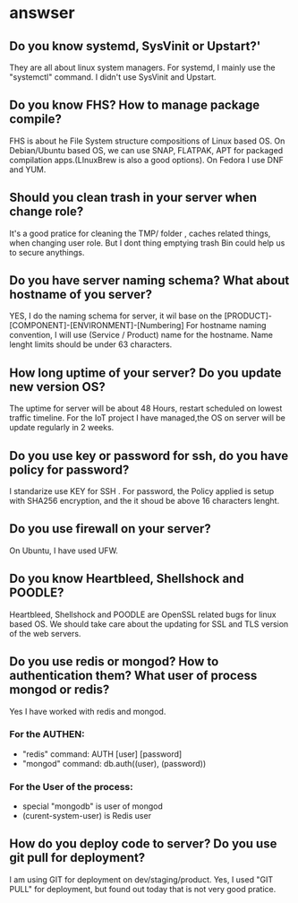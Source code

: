 # answser
## Do you know systemd, SysVinit or Upstart?'
They are all about linux system managers.
For systemd,  I mainly use the "systemctl" command.
I didn't use SysVinit and Upstart.

## Do you know FHS? How to manage package compile?
FHS is about he File System structure compositions of Linux based OS.
On Debian/Ubuntu based OS, we can use SNAP, FLATPAK, APT for packaged compilation apps.(LInuxBrew is also a good options).
On Fedora I use DNF and YUM.

## Should you clean trash in your server when change role?
It's a good pratice for cleaning the TMP/ folder , caches related things, when changing user role.
But I dont thing emptying trash Bin could help us to secure anythings.

## Do you have server naming schema? What about hostname of you server?
YES, I do the naming schema for server, it wil base on the [PRODUCT]-[COMPONENT]-[ENVIRONMENT]-[Numbering]
For hostname naming convention, I will use (Service / Product) name for the hostname.
Name lenght limits should be under 63 characters.

## How long uptime of your server? Do you update new version OS?
The uptime for server will be about 48 Hours, restart scheduled on lowest traffic timeline.
For the IoT project I have managed,the OS on server will be update regularly in 2 weeks.

## Do you use key or password for ssh, do you have policy for password?
I standarize use KEY for SSH .
For password, the Policy applied is setup with SHA256 encryption, and the it shoud be above 16 characters lenght.

## Do you use firewall on your server?
On Ubuntu, I have used UFW.

## Do you know Heartbleed, Shellshock and POODLE?
Heartbleed, Shellshock and POODLE are OpenSSL related bugs for linux based OS.
We should take care about the updating for SSL and TLS version of the web servers.

## Do you use redis or mongod? How to authentication them? What user of process mongod or redis?
Yes I have worked with redis and mongod.
### For the AUTHEN:
+ "redis" command:  AUTH [user] [password]
+ "mongod" command: db.auth((user), (password))
### For the User of the process:
+ special "mongodb" is user of mongod
+ (curent-system-user) is Redis user

## How do you deploy code to server? Do you use git pull for deployment?
I am using GIT for deployment on dev/staging/product.
Yes, I used "GIT PULL" for deployment, but found out today that is not very good pratice.

